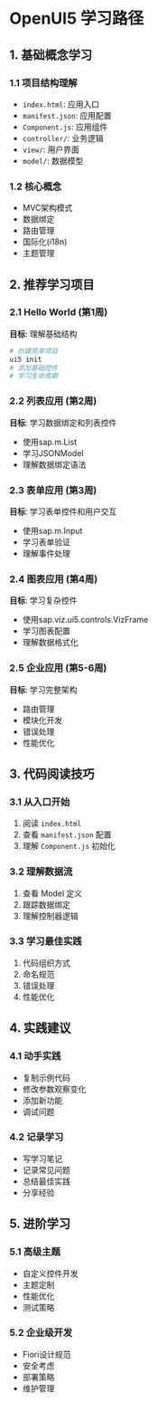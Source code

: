 # OpenUI5 学习路径

## 1. 基础概念学习

### 1.1 项目结构理解
- `index.html`: 应用入口
- `manifest.json`: 应用配置
- `Component.js`: 应用组件
- `controller/`: 业务逻辑
- `view/`: 用户界面
- `model/`: 数据模型

### 1.2 核心概念
- MVC架构模式
- 数据绑定
- 路由管理
- 国际化(i18n)
- 主题管理

## 2. 推荐学习项目

### 2.1 Hello World (第1周)
**目标**: 理解基础结构
```bash
# 创建简单项目
ui5 init
# 添加基础控件
# 学习生命周期
```

### 2.2 列表应用 (第2周)
**目标**: 学习数据绑定和列表控件
- 使用sap.m.List
- 学习JSONModel
- 理解数据绑定语法

### 2.3 表单应用 (第3周)
**目标**: 学习表单控件和用户交互
- 使用sap.m.Input
- 学习表单验证
- 理解事件处理

### 2.4 图表应用 (第4周)
**目标**: 学习复杂控件
- 使用sap.viz.ui5.controls.VizFrame
- 学习图表配置
- 理解数据格式化

### 2.5 企业应用 (第5-6周)
**目标**: 学习完整架构
- 路由管理
- 模块化开发
- 错误处理
- 性能优化

## 3. 代码阅读技巧

### 3.1 从入口开始
1. 阅读 `index.html`
2. 查看 `manifest.json` 配置
3. 理解 `Component.js` 初始化

### 3.2 理解数据流
1. 查看 Model 定义
2. 跟踪数据绑定
3. 理解控制器逻辑

### 3.3 学习最佳实践
1. 代码组织方式
2. 命名规范
3. 错误处理
4. 性能优化

## 4. 实践建议

### 4.1 动手实践
- 复制示例代码
- 修改参数观察变化
- 添加新功能
- 调试问题

### 4.2 记录学习
- 写学习笔记
- 记录常见问题
- 总结最佳实践
- 分享经验

## 5. 进阶学习

### 5.1 高级主题
- 自定义控件开发
- 主题定制
- 性能优化
- 测试策略

### 5.2 企业级开发
- Fiori设计规范
- 安全考虑
- 部署策略
- 维护管理 